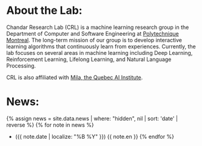 
# About the Lab:

Chandar Research Lab (CRL) is a machine learning research group in the Department of Computer and Software Engineering at [Polytechnique Montreal](https://www.polymtl.ca/). The long-term mission of our group is to develop interactive learning algorithms that continuously learn from experiences. Currently, the lab focuses on several areas in machine learning including Deep Learning, Reinforcement Learning, Lifelong Learning, and Natural Language Processing.

CRL is also affiliated with [Mila, the Quebec AI Institute](https://mila.quebec/).

# News:

{% assign news = site.data.news | where: "hidden", nil | sort: 'date' | reverse %}
{% for note in news %}
* ({{ note.date | localize: "%B %Y" }}) {{ note.en }}
{% endfor %}
